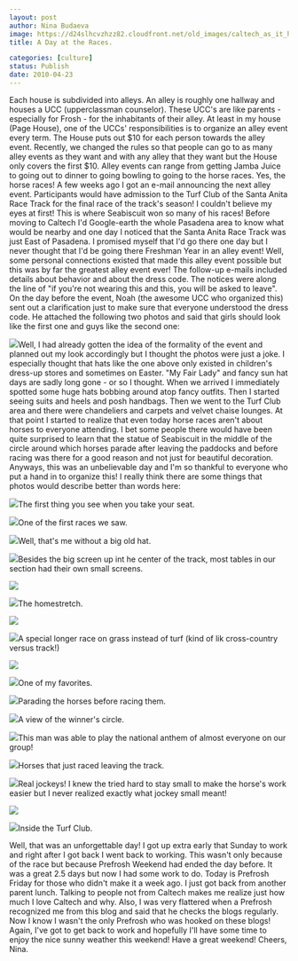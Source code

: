 ```yaml
---
layout: post
author: Nina Budaeva
image: https://d24slhcvzhzz82.cloudfront.net/old_images/caltech_as_it_happens/6a0105349b8251970b01348016c6a8970c.jpg
title: A Day at the Races.

categories: [culture]
status: Publish
date: 2010-04-23
---
```


Each house is subdivided into alleys. An alley is roughly one hallway and houses a UCC (upperclassman counselor). These UCC's are like parents - especially for Frosh - for the inhabitants of their alley. At least in my house (Page House), one of the UCCs' responsibilities is to organize an alley event every term. The House puts out $10 for each person towards the alley event. Recently, we changed the rules so that people can go to as many alley events as they want and with any alley that they want but the House only covers the first $10. Alley events can range from getting Jamba Juice to going out to dinner to going bowling to going to the horse races. Yes, the horse races! 
A few weeks ago I got an e-mail announcing the next alley event. Participants would have admission to the Turf Club of the Santa Anita Race Track for the final race of the track's season! I couldn't believe my eyes at first! This is where Seabiscuit won so many of his races! Before moving to Caltech I'd Google-earth the whole Pasadena area to know what would be nearby and one day I noticed that the Santa Anita Race Track was just East of Pasadena. I promised myself that I'd go there one day but I never thought that I'd be going there Freshman Year in an alley event! Well, some personal connections existed that made this alley event possible but this was by far the greatest alley event ever! The follow-up e-mails included details about behavior and about the dress code. The notices were along the line of "if you're not wearing this and this, you will be asked to leave". On the day before the event, Noah (the awesome UCC who organized this) sent out a clarification just to make sure that everyone understood the dress code. He attached the following two photos and said that girls should look like the first one and guys like the second one:


![](https://d24slhcvzhzz82.cloudfront.net/old_images/caltech_as_it_happens/6a0105349b8251970b01348016c706970c.jpg)Well, I had already gotten the idea of the formality of the event and planned out my look accordingly but I thought the photos were just a joke. I especially thought that hats like the one above only existed in children's dress-up stores and sometimes on Easter. "My Fair Lady" and fancy sun hat days are sadly long gone - or so I thought. When we arrived I immediately spotted some huge hats bobbing around atop fancy outfits. Then I started seeing suits and heels and posh handbags. Then we went to the Turf Club area and there were chandeliers and carpets and velvet chaise lounges. At that point I started to realize that even today horse races aren't about horses to everyone attending. I bet some people there would have been quite surprised to learn that the statue of Seabiscuit in the middle of the circle around which horses parade after leaving the paddocks and before racing was there for a good reason and not just for beautiful decoration. Anyways, this was an unbelievable day and I'm so thankful to everyone who put a hand in to organize this! I really think there are some things that photos would describe better than words here:

![](https://d24slhcvzhzz82.cloudfront.net/old_images/caltech_as_it_happens/6a0105349b8251970b01348016ddd2970c.jpg)The first thing you see when you take your seat.


![](https://d24slhcvzhzz82.cloudfront.net/old_images/caltech_as_it_happens/6a0105349b8251970b01348016de1d970c.jpg)One of the first races we saw.


![](https://d24slhcvzhzz82.cloudfront.net/old_images/caltech_as_it_happens/6a0105349b8251970b01348016de7a970c.jpg)Well, that's me without a big old hat.


![](https://d24slhcvzhzz82.cloudfront.net/old_images/caltech_as_it_happens/6a0105349b8251970b01348016dedf970c.jpg)Besides the big screen up int he center of the track, most tables in our section had their own small screens.

 

![](https://d24slhcvzhzz82.cloudfront.net/old_images/caltech_as_it_happens/6a0105349b8251970b0133ece6ff84970b.jpg)

![](https://d24slhcvzhzz82.cloudfront.net/old_images/caltech_as_it_happens/6a0105349b8251970b0133ece6ffc6970b.jpg)The homestretch.


![](https://d24slhcvzhzz82.cloudfront.net/old_images/caltech_as_it_happens/6a0105349b8251970b01348016f2bd970c.jpg)

![](https://d24slhcvzhzz82.cloudfront.net/old_images/caltech_as_it_happens/6a0105349b8251970b0133ece7000f970b.jpg)A special longer race on grass instead of turf (kind of lik cross-country versus track!)

![](https://d24slhcvzhzz82.cloudfront.net/old_images/caltech_as_it_happens/6a0105349b8251970b0133ece70060970b.jpg)

![](https://d24slhcvzhzz82.cloudfront.net/old_images/caltech_as_it_happens/6a0105349b8251970b01348016e090970c.jpg)One of my favorites.


![](https://d24slhcvzhzz82.cloudfront.net/old_images/caltech_as_it_happens/6a0105349b8251970b0133ece7013b970b.jpg)Parading the horses before racing them.


![](https://d24slhcvzhzz82.cloudfront.net/old_images/caltech_as_it_happens/6a0105349b8251970b01348016e178970c.jpg)A view of the winner's circle.


![](https://d24slhcvzhzz82.cloudfront.net/old_images/caltech_as_it_happens/6a0105349b8251970b0133ece70225970b.jpg)This man was able to play the national anthem of almost everyone on our group!


![](https://d24slhcvzhzz82.cloudfront.net/old_images/caltech_as_it_happens/6a0105349b8251970b01348016e22c970c.jpg)Horses that just raced leaving the track.


![](https://d24slhcvzhzz82.cloudfront.net/old_images/caltech_as_it_happens/6a0105349b8251970b01348016e284970c.jpg)Real jockeys! I knew the tried hard to stay small to make the horse's work easier but I never realized exactly what jockey small meant!

![](https://d24slhcvzhzz82.cloudfront.net/old_images/caltech_as_it_happens/6a0105349b8251970b01348016e2de970c.jpg)

![](https://d24slhcvzhzz82.cloudfront.net/old_images/caltech_as_it_happens/6a0105349b8251970b0133ece703a0970b.jpg)Inside the Turf Club.

Well, that was an unforgettable day! I got up extra early that Sunday to work and right after I got back I went back to working. This wasn't only because of the race but because Prefrosh Weekend had ended the day before. It was a great 2.5 days but now I had some work to do. Today is Prefrosh Friday for those who didn't make it a week ago. I just got back from another parent lunch. Talking to people not from Caltech makes me realize just how much I love Caltech and why. Also, I was very flattered when a Prefrosh recognized me from this blog and said that he checks the blogs regularly. Now I know I wasn't the only Prefrosh who was hooked on these blogs!
Again, I've got to get back to work and hopefully I'll have some time to enjoy the nice sunny weather this weekend! 
Have a great weekend!
Cheers,
Nina.

